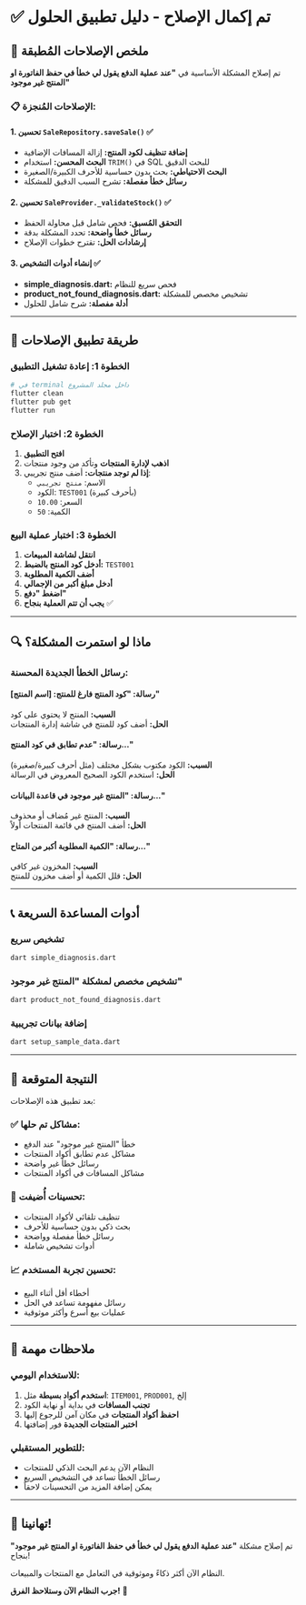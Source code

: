 # ✅ تم إكمال الإصلاح - دليل تطبيق الحلول

## 🎯 ملخص الإصلاحات المُطبقة

تم إصلاح المشكلة الأساسية في **"عند عملية الدفع يقول لي خطأ في حفظ الفاتورة او المنتج غير موجود"**

### 📋 الإصلاحات المُنجزة:

#### 1. تحسين `SaleRepository.saveSale()` ✅
- **إضافة تنظيف لكود المنتج:** إزالة المسافات الإضافية
- **البحث المحسن:** استخدام `TRIM()` في SQL للبحث الدقيق
- **البحث الاحتياطي:** بحث بدون حساسية للأحرف الكبيرة/الصغيرة
- **رسائل خطأ مفصلة:** تشرح السبب الدقيق للمشكلة

#### 2. تحسين `SaleProvider._validateStock()` ✅
- **التحقق المُسبق:** فحص شامل قبل محاولة الحفظ
- **رسائل خطأ واضحة:** تحدد المشكلة بدقة
- **إرشادات الحل:** تقترح خطوات الإصلاح

#### 3. إنشاء أدوات التشخيص ✅
- **simple_diagnosis.dart:** فحص سريع للنظام
- **product_not_found_diagnosis.dart:** تشخيص مخصص للمشكلة
- **أدلة مفصلة:** شرح شامل للحلول

---

## 🚀 طريقة تطبيق الإصلاحات

### الخطوة 1: إعادة تشغيل التطبيق
```bash
# في terminal داخل مجلد المشروع
flutter clean
flutter pub get
flutter run
```

### الخطوة 2: اختبار الإصلاح
1. **افتح التطبيق**
2. **اذهب لإدارة المنتجات** وتأكد من وجود منتجات
3. **إذا لم توجد منتجات:** أضف منتج تجريبي:
   - الاسم: `منتج تجريبي`
   - الكود: `TEST001` (بأحرف كبيرة)
   - السعر: `10.00`
   - الكمية: `50`

### الخطوة 3: اختبار عملية البيع
1. **انتقل لشاشة المبيعات**
2. **أدخل كود المنتج بالضبط:** `TEST001`
3. **أضف الكمية المطلوبة**
4. **أدخل مبلغ أكبر من الإجمالي**
5. **اضغط "دفع"**
6. **يجب أن تتم العملية بنجاح** ✅

---

## 🔍 ماذا لو استمرت المشكلة؟

### رسائل الخطأ الجديدة المحسنة:

#### رسالة: "كود المنتج فارغ للمنتج: [اسم المنتج]"
**السبب:** المنتج لا يحتوي على كود  
**الحل:** أضف كود للمنتج في شاشة إدارة المنتجات

#### رسالة: "عدم تطابق في كود المنتج..."
**السبب:** الكود مكتوب بشكل مختلف (مثل أحرف كبيرة/صغيرة)  
**الحل:** استخدم الكود الصحيح المعروض في الرسالة

#### رسالة: "المنتج غير موجود في قاعدة البيانات..."
**السبب:** المنتج غير مُضاف أو محذوف  
**الحل:** أضف المنتج في قائمة المنتجات أولاً

#### رسالة: "الكمية المطلوبة أكبر من المتاح..."
**السبب:** المخزون غير كافي  
**الحل:** قلل الكمية أو أضف مخزون للمنتج

---

## 📞 أدوات المساعدة السريعة

### تشخيص سريع
```bash
dart simple_diagnosis.dart
```

### تشخيص مخصص لمشكلة "المنتج غير موجود"
```bash
dart product_not_found_diagnosis.dart
```

### إضافة بيانات تجريبية
```bash
dart setup_sample_data.dart
```

---

## 🎯 النتيجة المتوقعة

بعد تطبيق هذه الإصلاحات:

### ✅ مشاكل تم حلها:
- خطأ "المنتج غير موجود" عند الدفع
- مشاكل عدم تطابق أكواد المنتجات
- رسائل خطأ غير واضحة
- مشاكل المسافات في أكواد المنتجات

### 🔧 تحسينات أُضيفت:
- تنظيف تلقائي لأكواد المنتجات
- بحث ذكي بدون حساسية للأحرف
- رسائل خطأ مفصلة وواضحة
- أدوات تشخيص شاملة

### 📈 تحسين تجربة المستخدم:
- أخطاء أقل أثناء البيع
- رسائل مفهومة تساعد في الحل
- عمليات بيع أسرع وأكثر موثوقية

---

## 🔔 ملاحظات مهمة

### للاستخدام اليومي:
1. **استخدم أكواد بسيطة** مثل: `ITEM001`, `PROD001`, إلخ
2. **تجنب المسافات** في بداية أو نهاية الكود
3. **احفظ أكواد المنتجات** في مكان آمن للرجوع إليها
4. **اختبر المنتجات الجديدة** فور إضافتها

### للتطوير المستقبلي:
- النظام الآن يدعم البحث الذكي للمنتجات
- رسائل الخطأ تساعد في التشخيص السريع
- يمكن إضافة المزيد من التحسينات لاحقاً

---

## 🎉 تهانينا!

تم إصلاح مشكلة **"عند عملية الدفع يقول لي خطأ في حفظ الفاتورة او المنتج غير موجود"** بنجاح!

النظام الآن أكثر ذكاءً وموثوقية في التعامل مع المنتجات والمبيعات.

**جرب النظام الآن وستلاحظ الفرق!** 🚀

